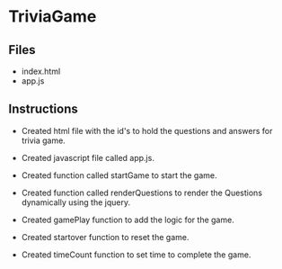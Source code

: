 # TriviaGame


## Files

* index.html
* app.js
## Instructions

* Created html file with the id's to hold the questions and answers for trivia game.

* Created javascript file called app.js.

* Created function called startGame to start the game.

* Created function called renderQuestions to render the Questions dynamically using the jquery.

* Created gamePlay function to add the logic for the game.

* Created startover function to reset the game.

* Created timeCount function to set time to complete the game.